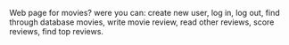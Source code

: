 Web page for movies? were you can:
create new user, 
log in, 
log out, 
find through database movies, 
write movie review,
read other reviews,
score reviews,
find top reviews.
